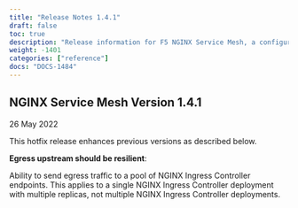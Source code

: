 ```yaml
---
title: "Release Notes 1.4.1"
draft: false
toc: true
description: "Release information for F5 NGINX Service Mesh, a configurable, low‑latency infrastructure layer designed to handle a high volume of network‑based interprocess communication among application infrastructure services using application programming interfaces (APIs).  Lists of new features and known issues are provided."
weight: -1401
categories: ["reference"]
docs: "DOCS-1484"
---
```


## NGINX Service Mesh Version 1.4.1

26 May 2022

This hotfix release enhances previous versions as described below.

**Egress upstream should be resilient**:

Ability to send egress traffic to a pool of NGINX Ingress Controller endpoints. This applies to a single NGINX Ingress Controller deployment with multiple replicas, not multiple NGINX Ingress Controller deployments.
